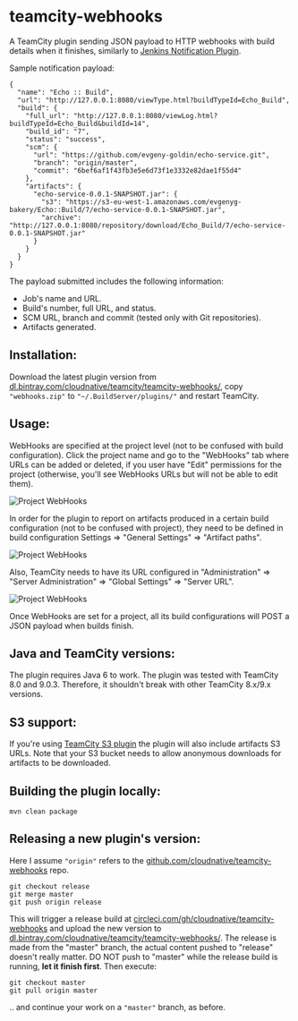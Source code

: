 # teamcity-webhooks
A TeamCity plugin sending JSON payload to HTTP webhooks with build details when it finishes, 
similarly to [Jenkins Notification Plugin](https://wiki.jenkins-ci.org/display/JENKINS/Notification+Plugin).

Sample notification payload:

    {
      "name": "Echo :: Build",
      "url": "http://127.0.0.1:8080/viewType.html?buildTypeId=Echo_Build",
      "build": {
        "full_url": "http://127.0.0.1:8080/viewLog.html?buildTypeId=Echo_Build&buildId=14",
        "build_id": "7",
        "status": "success",
        "scm": {
          "url": "https://github.com/evgeny-goldin/echo-service.git",
          "branch": "origin/master",
          "commit": "6bef6af1f43fb3e5e6d73f1e3332e82dae1f55d4"
        },
        "artifacts": {
          "echo-service-0.0.1-SNAPSHOT.jar": {
            "s3": "https://s3-eu-west-1.amazonaws.com/evgenyg-bakery/Echo::Build/7/echo-service-0.0.1-SNAPSHOT.jar",
            "archive": "http://127.0.0.1:8080/repository/download/Echo_Build/7/echo-service-0.0.1-SNAPSHOT.jar"
          }
        }
      }
    }

The payload submitted includes the following information:

* Job's name and URL.
* Build's number, full URL, and status.
* SCM URL, branch and commit (tested only with Git repositories).
* Artifacts generated. 

## Installation:

Download the latest plugin version from [dl.bintray.com/cloudnative/teamcity/teamcity-webhooks/](https://dl.bintray.com/cloudnative/teamcity/teamcity-webhooks/), copy `"webhooks.zip"` to `"~/.BuildServer/plugins/"` and restart TeamCity.  

## Usage:

WebHooks are specified at the project level (not to be confused with build configuration). Click the project name and go to the "WebHooks" tab where URLs can be added or deleted, if you user have "Edit" permissions for the project (otherwise, you'll see WebHooks URLs but will not be able to edit them).

![Project WebHooks](https://raw.githubusercontent.com/cloudnative/teamcity-webhooks/master/images/webhooks-tab.png)

In order for the plugin to report on artifacts produced in a certain build configuration (not to be confused with project), they need to be defined in build configuration Settings => "General Settings" => "Artifact paths". 

![Project WebHooks](https://raw.githubusercontent.com/cloudnative/teamcity-webhooks/master/images/artifact-paths.png)

Also, TeamCity needs to have its URL configured in "Administration" => "Server Administration" => "Global Settings" => "Server URL".

![Project WebHooks](https://raw.githubusercontent.com/cloudnative/teamcity-webhooks/master/images/server-url.png)

Once WebHooks are set for a project, all its build configurations will POST a JSON payload when builds finish.

## Java and TeamCity versions:

The plugin requires Java 6 to work.
The plugin was tested with TeamCity 8.0 and 9.0.3. Therefore, it shouldn't break with other TeamCity 8.x/9.x versions.  

## S3 support:

If you're using [TeamCity S3 plugin](https://github.com/guardian/teamcity-s3-plugin) the plugin will also include artifacts S3 URLs. Note that your S3 bucket needs to allow anonymous downloads for artifacts to be downloaded.


## Building the plugin locally:

    mvn clean package

## Releasing a new plugin's version:

Here I assume `"origin"` refers to the [github.com/cloudnative/teamcity-webhooks](https://github.com/cloudnative/teamcity-webhooks) repo.

    git checkout release
    git merge master
    git push origin release


This will trigger a release build at [circleci.com/gh/cloudnative/teamcity-webhooks](https://circleci.com/gh/cloudnative/teamcity-webhooks) and upload the new version to [dl.bintray.com/cloudnative/teamcity/teamcity-webhooks/](https://dl.bintray.com/cloudnative/teamcity/teamcity-webhooks/). The release is made from the "master" branch, the actual content pushed to "release" doesn't really matter. DO NOT push to "master" while the release build is running, **let it finish first**. Then execute:

    git checkout master
    git pull origin master

.. and continue your work on a `"master"` branch, as before.